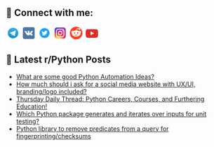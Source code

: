 ## 🔎 Connect with me:
[<img src="https://github.com/bullbesh/bullbesh/blob/main/images/Telegram.png" width="32" height="32" />](https://t.me/bullbesh)
[<img src="https://github.com/bullbesh/bullbesh/blob/main/images/VK.png" width="32" height="32" />](https://vk.com/bullbesh)
[<img src="https://github.com/bullbesh/bullbesh/blob/main/images/Twitter.png" width="32" height="32" />](https://twitter.com/bullbesh1)
[<img src="https://github.com/bullbesh/bullbesh/blob/main/images/Instagram.png" width="32" height="32" />](https://www.instagram.com/bullbesh)
[<img src="https://github.com/bullbesh/bullbesh/blob/main/images/Reddit.png" width="32" height="32" />](https://www.reddit.com/user/bullbesh)
[<img src="https://github.com/bullbesh/bullbesh/blob/main/images/YouTube.png" width="32" height="32" />](https://www.youtube.com/channel/UCtfjRs6uzgq5mfm8S06WTcg)

## 📕 Latest r/Python Posts
<!-- BLOG-POST-LIST:START -->
- [What are some good Python Automation Ideas?](https://www.reddit.com/r/Python/comments/zfmcyr/what_are_some_good_python_automation_ideas/)
- [How much should i ask for a social media website with UX/UI, branding/logo included?](https://www.reddit.com/r/Python/comments/zfj44s/how_much_should_i_ask_for_a_social_media_website/)
- [Thursday Daily Thread: Python Careers, Courses, and Furthering Education!](https://www.reddit.com/r/Python/comments/zfimac/thursday_daily_thread_python_careers_courses_and/)
- [Which Python package generates and iterates over inputs for unit testing?](https://www.reddit.com/r/Python/comments/zfi3ja/which_python_package_generates_and_iterates_over/)
- [Python library to remove predicates from a query for fingerprinting/checksums](https://www.reddit.com/r/Python/comments/zfbsq8/python_library_to_remove_predicates_from_a_query/)
<!-- BLOG-POST-LIST:END -->
